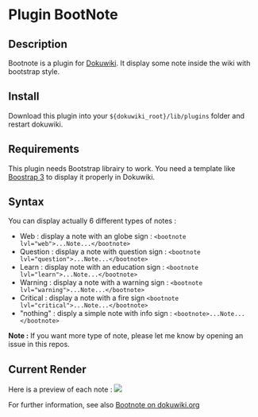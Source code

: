 # Plugin BootNote

## Description

Bootnote is a plugin for [Dokuwiki](https://www.dokuwiki.org). It display some note inside the wiki with bootstrap style.

## Install
Download this plugin into your ``${dokuwiki_root}/lib/plugins`` folder and restart dokuwiki.

## Requirements

This plugin needs Bootstrap librairy to work. You need a template like [Boostrap 3](https://github.com/LotarProject/dokuwiki-template-bootstrap3/) to display it properly in Dokuwiki.

## Syntax

You can display actually 6 different types of notes :
* Web : display a note with an globe sign : ``<bootnote lvl="web">...Note...</bootnote>``
* Question : display a note with question sign : ``<bootnote lvl="question">...Note...</bootnote>``
* Learn : display note with an education sign : ``<bootnote lvl="learn">...Note...</bootnote>``
* Warning : display a note with a warning sign : ``<bootnote lvl="warning">...Note...</bootnote>``
* Critical : display a note with a fire sign ``<bootnote lvl="critical">...Note...</bootnote>``
* "nothing" : disply a simple note with info sign : ``<bootnote>...Note...</bootnote>``

**Note :** If you want more type of note, please let me know by opening an issue in this repos.

## Current Render
Here is a preview of each note :
![](http://s17.postimg.org/bxbd7qs9r/bootnote.png)

For further information, see also [Bootnote on dokuwiki.org](https://www.dokuwiki.org/plugin:bootnote)
